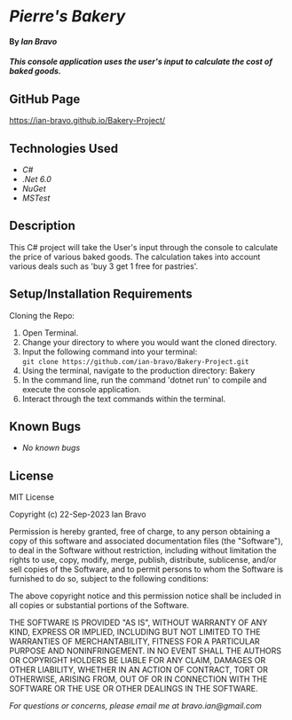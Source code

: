 # _Pierre's Bakery_

#### By _**Ian Bravo**_

#### _This console application uses the user's input to calculate the cost of baked goods._

## GitHub Page ##

https://ian-bravo.github.io/Bakery-Project/


## Technologies Used

* _C#_
* _.Net 6.0_
* _NuGet_
* _MSTest_


## Description

This C# project will take the User's input through the console to calculate the price of various baked goods. The calculation takes into account various deals such as 'buy 3 get 1 free for pastries'.

## Setup/Installation Requirements

Cloning the Repo:
1. Open Terminal.
2. Change your directory to where you would want the cloned directory.
3. Input the following command into your terminal:  
 `git clone https://github.com/ian-bravo/Bakery-Project.git`
4. Using the terminal, navigate to the production directory: Bakery
5. In the command line, run the command 'dotnet run' to compile and execute the console application.
6. Interact through the text commands within the terminal.

## Known Bugs

* _No known bugs_


## License

MIT License  

Copyright (c) 22-Sep-2023 Ian Bravo  

Permission is hereby granted, free of charge, to any person obtaining a copy of this software and associated documentation files (the "Software"), to deal in the Software without restriction, including without limitation the rights to use, copy, modify, merge, publish, distribute, sublicense, and/or sell copies of the Software, and to permit persons to whom the Software is furnished to do so, subject to the following conditions:  

The above copyright notice and this permission notice shall be included in all copies or substantial portions of the Software.  

THE SOFTWARE IS PROVIDED "AS IS", WITHOUT WARRANTY OF ANY KIND, EXPRESS OR IMPLIED, INCLUDING BUT NOT LIMITED TO THE WARRANTIES OF MERCHANTABILITY, FITNESS FOR A PARTICULAR PURPOSE AND NONINFRINGEMENT. IN NO EVENT SHALL THE AUTHORS OR COPYRIGHT HOLDERS BE LIABLE FOR ANY CLAIM, DAMAGES OR OTHER LIABILITY, WHETHER IN AN ACTION OF CONTRACT, TORT OR OTHERWISE, ARISING FROM, OUT OF OR IN CONNECTION WITH THE SOFTWARE OR THE USE OR OTHER DEALINGS IN THE SOFTWARE.



_For questions or concerns, please email me at bravo.ian@gmail.com_